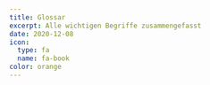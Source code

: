 ```yaml
---
title: Glossar
excerpt: Alle wichtigen Begriffe zusammengefasst
date: 2020-12-08
icon:
  type: fa
  name: fa-book
color: orange
---
```

